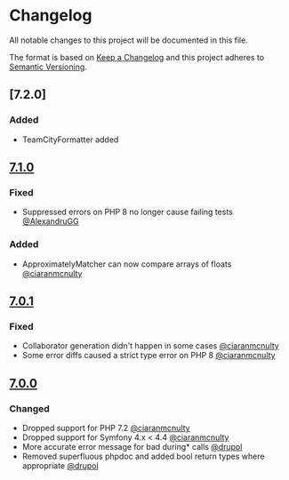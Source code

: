 # Changelog
All notable changes to this project will be documented in this file.

The format is based on [Keep a Changelog](http://keepachangelog.com/en/1.0.0/)
and this project adheres to [Semantic Versioning](http://semver.org/spec/v2.0.0.html).

## [7.2.0]
### Added
- TeamCityFormatter added 

## [7.1.0]
### Fixed
- Suppressed errors on PHP 8 no longer cause failing tests [@AlexandruGG](https://github.com/AlexandruGG)

### Added
- ApproximatelyMatcher can now compare arrays of floats [@ciaranmcnulty](https://github.com/ciaranmcnulty)

## [7.0.1]
### Fixed
- Collaborator generation didn't happen in some cases [@ciaranmcnulty](https://github.com/ciaranmcnulty)
- Some error diffs caused a strict type error on PHP 8 [@ciaranmcnulty](https://github.com/ciaranmcnulty)

## [7.0.0]

### Changed
 - Dropped support for PHP 7.2 [@ciaranmcnulty](https://github.com/ciaranmcnulty)
 - Dropped support for Symfony 4.x < 4.4 [@ciaranmcnulty](https://github.com/ciaranmcnulty)
 - More accurate error message for bad during* calls [@drupol](https://github.com/drupol)
 - Removed superfluous phpdoc and added bool return types where appropriate [@drupol](https://github.com/drupol)
 
[7.1.0]: https://github.com/phpspec/phpspec/compare/7.0.1...7.1.0
[7.0.1]: https://github.com/phpspec/phpspec/compare/7.0.0...7.0.1
[7.0.0]: https://github.com/phpspec/phpspec/compare/6.2.2...7.0.0
